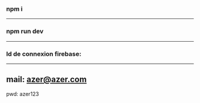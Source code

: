 ### npm i
---
### npm run dev
---
### Id de connexion firebase:
---
mail: azer@azer.com
---
pwd: azer123